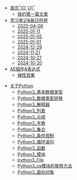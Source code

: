 - [首页՞(ᗜˬᗜ)՞](/README.md)
  - [我的第一篇文章](/zh-cn/one%20day/2024-06-22-我的第一篇文章.md)
- [学习笔记&每日所想](/zh-cn/one%20day/2024-10-09.md)
  - [2025-04-06](/zh-cn/one%20day/2025-04-06.md)
  - [2025-01-11](/zh-cn/one%20day/2025-01-11.md)
  - [2025-01-05](/zh-cn/one%20day/2025-01-05.md)
  - [2025-01-01](/zh-cn/one%20day/2025-01-01.md)
  - [2024-12-29](/zh-cn/one%20day/2024-12-29.md)
  - [2024-11-21](/zh-cn/one%20day/2024-11-21.md)
  - [2024-10-27](zh-cn/one%20day/2024-10-27.md)
  - [2024-10-20](/zh-cn/one%20day/2024-10-20.md)
- [AE插件&表达式]()
  - [弹性效果](/zh-cn/AE插件&表达式/弹性文本.md)

<!-- - [计算机的应知]()
  - [计算机网络设备](/zh-cn/计算机的应知/计算机网络设备/网络设备.md) -->

<!-- - [关于Markdown](/zh-cn/Markdown/Markdown_介绍.md)
  - [Markdown_标题](/zh-cn/Markdown/Markdown_标题.md)
  - [Markdown_段落格式](/zh-cn/Markdown/Markdown_段落格式.md)
  - [Markdown_列表](/zh-cn/Markdown/Markdown_列表.md)
  - [Markdown_区块](/zh-cn/Markdown/Markdown_区块.md)
  - [Markdown_代码](/zh-cn/Markdown/Markdown_代码.md)
  - [Markdown_链接](/zh-cn/Markdown/Markdown_链接.md)
  - [Markdown_图片](/zh-cn/Markdown/Markdown_图片.md)
  - [Markdown_表格](/zh-cn/Markdown/Markdown_表格.md)
      - [Markdown_高级技巧](/zh-cn/Markdown/Markdown_高级技巧.md)
      - [数学符号大全](/zh-cn/Markdown/Markdown_数学符号大全.md)
      - [在文档中插入网易云](/zh-cn/Markdown/Markdown_在文档中插入网易云.md)
      - [在文档中插入视频](/zh-cn/Markdown/Markdown_在文档中插入视频.md) -->

- [关于Python](/zh-cn/python3/2024-10-12-python3介绍.md)
  - [Python3_基本数据类型](/zh-cn/python3/2024_10_12_Python3_基本数据类型.md)
  - [Python3_数据类型转换](/zh-cn/python3/2024-10-12-Python3_数据类型转换.md)
  - [Python3_解释器](/zh-cn/python3/2024-10-12-Python3_解释器.md)
  - [Python3_列表](/zh-cn/python3/2024-10-12-Python3列表.md)
  - [Python3_元组](/zh-cn/python3/2024-10-12-Python3_元组.md)
  - [Python3_字典](/zh-cn/python3/2024-10-12-Python3字典.md)
  - [Python3_集合](/zh-cn/python3/2024-10-12-Python3_集合.md)
  - [Python3_条件控制](/zh-cn/python3/2024-10-12-Python3_条件控制.md)
  - [Python3_循环语句](/zh-cn/python3/2024-10-12-Python3_循环语句.md)
  - [Python3_函数](/zh-cn/python3/2024-10-12-Python3函数.md)
  - [Python3_模块](/zh-cn/python3/2024-10-12-Python3_模块.md)
  - [python3_File](/zh-cn/python3/2024-10-12-python3_File.md)
  - [Python3_os模块的使用方法](/zh-cn/python3/2024-10-12-python-Python3-os使用方法.md)
  - [Python3_面向对象](/zh-cn/python3/2024-10-12-python3面向对象.md)
<!-- - **Links**
- [![Code](img/code.svg)Demo Sandbox](https://codesandbox.io/s/xv36w4695o)
- [![Github](img/github.svg)Github](https://github.com/jhildenbiddle/docsify-themeable)
- [![NPM](img/npm.svg)NPM](https://www.npmjs.com/package/docsify-themeable)
- [![Twitter](img/twitter.svg)@jhildenbiddle](http://twitter.com/jhildenbiddle) -->
<!-- - ### 关于C#
  - [C#_程序结构](/zh-cn/C-Sharp/C-sharp程序结构.md)
  - [C#_基本语法](/zh-cn/C-Sharp/C-sharp基本语法.md)
  - [C#_数据类型](/zh-cn/C-Sharp/C-sharp数据类型.md)
  - [C#_类型转换](/zh-cn/C-Sharp/C-sharp类型转换.md)
  - [C#_变量](/zh-cn/C-Sharp/C-sharp变量.md)
  - [C#_变量作用域](/zh-cn/C-Sharp/C-sharp变量作用域.md)
  - [C#_常量](/zh-cn/C-Sharp/C-sharp常量.md)
  - [C#_运算符](/zh-cn/C-Sharp/C-sharp运算符.md)
  - [C#_判断](/zh-cn/C-Sharp/C-sharp判断.md)
  - [C#_循环](/zh-cn/C-Sharp/C-sharp循环.md)
  - [C#_封装](/zh-cn/C-Sharp/C-sharp封装.md)
  - [C#_方法](/zh-cn/C-Sharp/C-sharp方法.md)
  - [C#_可空类型](/zh-cn/C-Sharp/C-sharp可用类型.md)
  - [C#_数组（Array）](/zh-cn/C-Sharp/C-sharp数组.md)
  - [C#_字符串（String）](/zh-cn/C-Sharp/C-sharp字符串.md)
  - [C#_结构体（Struct）](/zh-cn/C-Sharp/C-sharp结构体.md)
  - [C#_枚举（Enum）](/zh-cn/C-Sharp/C-sharp枚举.md)
  - [C#_类（Class）](/zh-cn/C-Sharp/C-sharp类.md)
  - [C#_继承](/zh-cn/C-Sharp/C-sharp继承.md)
  - [C#_多态性](/zh-cn/C-Sharp/C-sharp多态性.md)
  - [C#_运算符重载](/zh-cn/C-sharp/C-sharp运算符重载.md)
  - [C#_接口（Interface）](/zh-cn/C-Sharp/C-sharp接口.md)
  - [C#_命名空间（Namespace）](/zh-cn/C-Sharp/C-sharp命令空间.md)
  - [C#_预处理器指令](/zh-cn/C-Sharp/C-sharp预处理器指令.md)
  - [C#_正则表达式](/zh-cn/C-Sharp/C-sharp正则表达式.md)
  - [C#_异常处理](/zh-cn/C-Sharp/C-sharp异常处理.md)
  - [C#_文件的输入与输出](/zh-cn/C-Sharp/C-sharp文件的输入与输出.md)
  - 高级教程
    - [C#_特性（Attribute）](/zh-cn/C-Sharp/C-sharp特性.md)
    - [C#_反射（Reflection）](/zh-cn/C-Sharp/C-sharp反射.md)
    - [C#_属性（Property）](/zh-cn/C-Sharp/C-sharp属性.md)
    - [C#_索引器（Indexer）](/zh-cn/C-Sharp/C-sharp索引器.md)
    - [C#_委托（Delegate）](/zh-cn/C-Sharp/C-sharp委托.md)
    - [C#_事件（Event）](/zh-cn/C-Sharp/C-sharp事件.md)
    - [C#_集合（Collection）](/zh-cn/C-Sharp/C-sharp集合（Collection）.md)
    - [C#_泛型（Generic）](/zh-cn/C-Sharp/C-sharp泛型.md)
    - [C#_匿名方法](/zh-cn/C-Sharp/C-sharp匿名方法.md)
    - [C#_不安全代码](/zh-cn/C-Sharp/C-sharp不安全的代码.md)
    - [C#_多线程](/zh-cn/C-Sharp/C-sharp多线程.md) -->

<!-- - [关于C++]()
  - [C++ 教程]()
    - [C++ 简介]()
    - [C++ 环境设置]()
    - [C++ AI 编程助手]()
    - [C++ 基本语法]()
    - [C++ 注释]()
    - [C++ 数据类型]()
    - [C++ 变量类型]()
    - [C++ 变量作用域]()
    - [C++ 常量]()
    - [C++ 修饰符类型]()
    - [C++ 存储类]()
    - [C++ 运算符]()
    - [C++ 循环]()
    - [C++ 判断]()
    - [C++ 函数]()
    - [C++ 数字]()
    - [C++ 数组]()
    - [C++ 字符串]()
    - [C++ 指针]()
    - [C++ 引用]()
    - [C++ 日期 & 时间]()
    - [C++ 基本的输入输出]()
    - [C++ 结构体(struct)]()
    - [C++ vector 容器]()
    - [C++ 数据结构]()

  - [C++ 面向对象]()
    - [C++ 类 & 对象]()
    - [C++ 继承]()
    - [C++ 重载运算符和重载函数]()
    - [C++ 多态]()
    - [C++ 数据抽象]()
    - [C++ 数据封装]()
    - [C++ 接口（抽象类）]()

  - [C++ 高级教程]()
    - [C++ 文件和流]()
    - [C++ 异常处理]()
    - [C++ 动态内存]()
    - [C++ 命名空间]()
    - [C++ 模板]()
    - [C++ 预处理器]()
    - [C++ 信号处理]()
    - [C++ 多线程]()
    - [C++ Web 编程]()

  - [C++ 资源库]()
    - [C++ STL 教程]()
    - [C++ 标准库]()
    - [C++ 有用的资源]()
    - [C++ 实例]()
    - [C++ 测验]()
    - [C++ <iostream>]()
    - [C++ <fstream>]()
    - [C++ <sstream>]()
    - [C++ <iomanip>]()
    - [C++ <array>]()
    - [C++ <vector>]()
    - [C++ <list>]()
    - [C++ <forward_list>]()
    - [C++ <deque>]()
    - [C++ <stack>]()
    - [C++ <queue>]()
    - [C++ <priority_queue>]()
    - [C++ <set>]()
    - [C++ <unordered_set>]()
    - [C++ <map>]()
    - [C++ <unordered_map>]()
    - [C++ <bitset>]()
    - [C++ <algorithm>]()
    - [C++ <iterator>]()
    - [C++ <functional>]()
    - [C++ <numeric>]()
    - [C++ <complex>]()
    - [C++ <valarray>]()
    - [C++ <cmath>]()
    - [C++ <string>]()
    - [C++ <regex>]()
    - [C++ <ctime>]()
    - [C++ <chrono>]()
    - [C++ <thread>]()
    - [C++ <mutex>]()
    - [C++ <condition_variable>]()
    - [C++ <future>]()
    - [C++ <atomic>]()
    - [C++ <type_traits>]()
    - [C++ <typeinfo>]()
    - [C++ <exception>]()
    - [C++ <stdexcept>]()
    - [C++ <cstdio>]()
    - [C++ <cstdint>]()
    - [C++ <memory>]()
    - [C++ <new>]()
    - [C++ <utility>]()
    - [C++ <random>]()
    - [C++ <locale>]()
    - [C++ <codecvt>]()
    - [C++ <cassert>]()
    - [C++ <cwchar>]()
    - [C++ <climits>]()
    - [C++ <cfloat>]()
    - [C++ <cstdlib>]() -->

<!-- - ## 关于Linux
  - [Linux 教程]()
    - [Linux 教程]()
      - [Linux 简介]()
      - [Linux 安装]()
      - [Linux 系统启动过程]()
      - [Linux 系统目录结构]()
      - [Linux 忘记密码解决方法]()
      - [Linux 远程登录]()
      - [Linux 文件基本属性]()
      - [Linux 文件与目录管理]()
      - [Linux 用户和用户组管理]()
      - [Linux 磁盘管理]()
      - [Linux vi/vim](/zh-cn/Linux/Vim.md)
      - [linux yum 命令](/zh-cn/Linux/Linux%20yum.md)
      - [Linux apt 命令](/zh-cn/Linux/Linux%20apt.md)
      - [Shell 教程]()
      - [Shell 教程]()
      - [Shell 变量]()
      - [Shell 传递参数]()
      - [Shell 数组]()
      - [Shell 运算符]()
      - [Shell echo命令]()
      - [Shell printf命令]()
      - [Shell test 命令]()
      - [Shell 流程控制]()
      - [Shell 函数]()
      - [Shell 输入/输出重定向]()
      - [Shell 文件包含]()
    - [Linux 参考手册]()
      - [Linux 命令大全]()
      - [Nginx 安装配置]()
      - [MySQL 安装配置]()
      - [Linux环境下安装Mysql](/zh-cn/2024-07-12-Linux_安装Mysql.md)
      - [Archlinux的安装](/zh-cn/2024-06-30-Linux-Archlinux安装教程.md) -->

<!-- - ### 关于AE的那些表达式
  - [AE弹性晃动表达式](/zh-cn/2024-08-30-AE弹性晃动表达式.md) -->

<!-- - [HTML 教程]()
  - [HTML 教程]()
    - [HTML 简介]()
    - [HTML 编辑器]()
    - [HTML AI 编程助手]()
    - [HTML 基础]()
    - [HTML 元素]()
    - [HTML 属性]()
    - [HTML 标题]()
    - [HTML 段落]()
    - [HTML 文本格式化]()
    - [HTML 链接]()
    - [HTML 头部]()
    - [HTML CSS]()
    - [HTML 图像]()
    - [HTML 表格]()
    - [HTML 列表]()
    - [HTML 区块]()
    - [HTML 布局]()
    - [HTML 表单]()
    - [HTML 框架]()
    - [HTML 颜色]()
    - [HTML 颜色名]()
    - [HTML 颜色值]()
    - [HTML 脚本]()
    - [HTML 字符实体]()
    - [HTML URL]()
    - [HTML 速查列表]()
    - [HTML 标签简写及全称]()
    - [HTML 总结]()
    - [XHTML 简介]()
  - [HTML5]()
    - [HTML5 教程]()
    - [HTML5 浏览器支持]()
    - [HTML5 新元素]()
    - [HTML5 Canvas]()
    - [HTML5 SVG]()
    - [HTML5 MathML]()
    - [HTML5 拖放]()
    - [HTML5 地理定位]()
    - [HTML5 Video(视频)]()
    - [HTML5 Audio(音频)]()
    - [HTML5 Input 类型]()
    - [HTML5 表单元素]()
    - [HTML5 表单属性]()
    - [HTML5 语义元素]()
    - [HTML5 Web 存储]()
    - [HTML5 Web SQL]()
    - [HTML5 Web IndexedDB]()
    - [HTML5 应用程序缓存]()
    - [HTML5 Web Workers]()
    - [HTML5_SSE]()
    - [HTML5_WebSocket]()
    - [HTML5_测验]()
    - [HTML5_代码规范]()
  - [HTML 媒体]()
    - [HTML 媒体(Media)]()
    - [HTML 插件]()
    - [HTML 音频(Audio)]()
    - [HTML 视频（Video）播放]()
    - [HTML 实例]()
  - [HTML 参考手册]()
    - [HTML 标签列表(字母排序)]()
    - [HTML 标签列表（功能排序）]()
    - [HTML 属性]()
    - [HTML 事件]()
    - [HTML 画布]()
    - [HTML 音频/视频]()
    - [HTML 有效DOCTYPES]()
    - [HTML 颜色名]()
    - [HTML 拾色器]()
    - [HTML 字符集]()
    - [HTML ASCII]()
    - [HTML ISO-8859-1]()
    - [HTML 符号]()
    - [HTML URL 编码]()
    - [HTML 语言代码]()
    - [HTTP 消息]()
    - [HTTP 方法]()
    - [键盘快捷键]()

- [Java 教程]()
  - [Java 教程]()
    - [Java 简介]()
    - [Java 开发环境配置]()
    - [Java AI 编程助手]()
    - [Java 基础语法]()
    - [Java 注释]()
    - [Java 对象和类]()
    - [Java 基本数据类型]()
    - [Java 变量类型]()
    - [Java 变量命名规则]()
    - [Java 修饰符]()
    - [Java 运算符]()
    - [Java 循环结构]()
    - [Java 条件语句]()
    - [Java switch case]()
    - [Java Number & Math 类]()
    - [Java Character 类]()
    - [Java String 类]()
    - [Java StringBuffer]()
    - [Java 数组]()
    - [Java 日期时间]()
    - [Java 正则表达式]()
    - [Java 方法]()
    - [Java Stream、File、IO]()
    - [Java Scanner 类]()
    - [Java 异常处理]()
  - [Java 面向对象]()
    - [Java 继承]()
    - [Java Override/Overload]()
    - [Java 多态]()
    - [Java 抽象类]()
    - [Java 封装]()
    - [Java 接口]()
    - [Java 枚举]()
    - [Java 包(package)]()
    - [Java 反射]()
  - [Java 高级教程]()
    - [Java 数据结构]()
    - [Java 集合框架]()
    - [Java ArrayList]()
    - [Java LinkedList]()
    - [Java HashSet]()
    - [Java HashMap]()
    - [Java Iterator]()
    - [Java Object]()
    - [Java 泛型]()
    - [Java 序列化]()
    - [Java 网络编程]()
    - [Java 发送邮件]()
    - [Java 多线程编程]()
    - [Java Applet 基础]()
    - [Java 文档注释]()
    - [Java 实例]()
    - [Java 8 新特性]()
    - [Java MySQL 连接]()
    - [Java 9 新特性]()
    - [Java 测验]()

- [关于SQL 教程]()
  - [SQL 教程]()
    - [SQL 简介]()
    - [SQL 语法]()
    - [SQL SELECT]()
    - [SQL SELECT DISTINCT]()
    - [SQL WHERE]()
    - [SQL AND & OR]()
    - [SQL ORDER BY]()
    - [SQL INSERT INTO]()
    - [SQL UPDATE]()
    - [SQL DELETE]()

    - [SQL 高级教程]()
      - [SQL SELECT TOP]()
      - [SQL LIKE]()
      - [SQL 通配符]()
      - [SQL IN]()
      - [SQL BETWEEN]()
      - [SQL 别名]()
      - [SQL 连接(JOIN)]()
      - [SQL INNER JOIN]()
      - [SQL LEFT JOIN]()
      - [SQL RIGHT JOIN]()
      - [SQL FULL JOIN]()
      - [SQL UNION]()
      - [SQL SELECT INTO]()
      - [SQL INSERT INTO SELECT]()
      - [SQL CREATE DATABASE]()
      - [SQL CREATE TABLE]()
      - [SQL 约束]()
      - [SQL NOT NULL]()
      - [SQL UNIQUE]()
      - [SQL PRIMARY KEY]()
      - [SQL FOREIGN KEY]()
      - [SQL CHECK]()
      - [SQL DEFAULT]()
      - [SQL CREATE INDEX]()
      - [SQL DROP]()
      - [SQL ALTER]()
      - [SQL Auto Increment]()
      - [SQL 视图]()
      - [SQL 日期]()
      - [SQL NULL 值]()
      - [SQL NULL 函数]()
      - [SQL 通用数据类型]()
      - [SQL DB 数据类型]()

    - [SQL 函数]()
      - [SQL 函数]()
      - [SQL AVG()]()
      - [SQL COUNT()]()
      - [SQL FIRST()]()
      - [SQL LAST()]()
      - [SQL MAX()]()
      - [SQL MIN()]()
      - [SQL SUM()]()
      - [SQL GROUP BY]()
      - [SQL HAVING]()
      - [SQL EXISTS]()
      - [SQL UCASE()]()
      - [SQL LCASE()]()
      - [SQL MID()]()
      - [SQL LEN()]()
      - [SQL ROUND()]()
      - [SQL NOW()]()
      - [SQL FORMAT()]()
      - [SQL 快速参考]()
      - [SQL 主机]()
      - [SQL 总结]() -->
